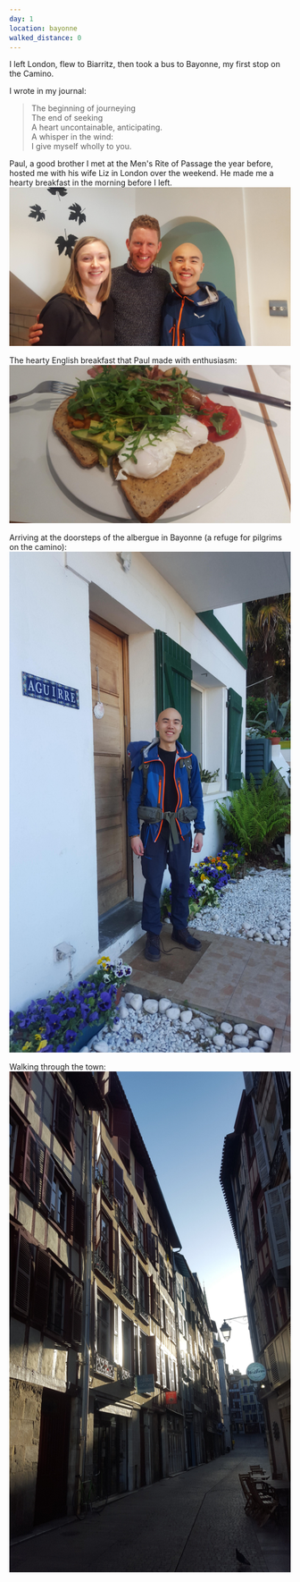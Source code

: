 ```yaml
---
day: 1
location: bayonne
walked_distance: 0
---
```


I left London, flew to Biarritz, then took a bus to Bayonne, my first stop on the Camino.

I wrote in my journal:
> The beginning of journeying  
> The end of seeking  
> A heart uncontainable, anticipating.  
> A whisper in the wind:   
> 	I give myself wholly to you.

Paul, a good brother I met at the Men's Rite of Passage the year before, hosted me with his wife Liz in London over the weekend. He made me a hearty breakfast in the morning before I left.  
![with Paul and Liz in the morning](/assets/img/camino/day_1/20190428_100040.jpg)

The hearty English breakfast that Paul made with enthusiasm:  
![hearty English breakfast](/assets/img/camino/day_1/20190428_092812.jpg)

Arriving at the doorsteps of the albergue in Bayonne (a refuge for pilgrims on the camino):  
![door of first albergue](/assets/img/camino/day_1/20190428_182544.jpg)

Walking through the town:  
![door of first albergue](/assets/img/camino/day_1/20190428_193850.jpg)  






